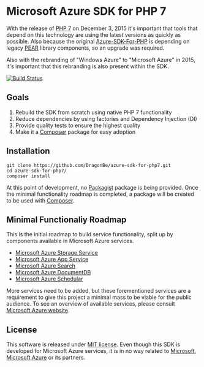 # Microsoft Azure SDK for PHP 7

With the release of [PHP 7](http://www.php.net) on December 3, 2015 it's important that tools that depend on this technology are using the latest versions as quickly as possible. Also because the original [Azure-SDK-For-PHP](https://github.com/Azure/azure-sdk-for-php) is depending on legacy [PEAR](http://pear.php.net) library components, so an upgrade was required.

Also with the rebranding of "Windows Azure" to "Microsoft Azure" in 2015, it's important that this rebranding is also present within the SDK.

[![Build Status](https://status.continuousphp.com/git-hub/DragonBe/azure-sdk-for-php7?token=ddcc4e1e-ac10-45e9-be14-150a7a5ecfd2&branch=master)](https://continuousphp.com/git-hub/DragonBe/azure-sdk-for-php7)

## Goals

  1. Rebuild the SDK from scratch using native PHP 7 functionality
  2. Reduce dependencies by using factories and Dependency Injection (DI)
  3. Provide quality tests to ensure the highest quality
  4. Make it a [Composer](https://getcomposer.org) package for easy adoption

## Installation

```
git clone https://github.com/DragonBe/azure-sdk-for-php7.git
cd azure-sdk-for-php7/
composer install
```

At this point of development, no [Packagist](https://packagist.org) package is being provided. Once the minimal functionality roadmap is completed, a package will be created to be used with [Composer](https://getcomposer.org).

## Minimal Functionaliy Roadmap

This is the initial roadmap to build service functionality, split up by components available in Microsoft Azure services.

  - [Microsoft Azure Storage Service](https://azure.microsoft.com/en-us/documentation/services/storage/)
  - [Microsoft Azure App Service](https://azure.microsoft.com/en-us/documentation/services/app-service/)
  - [Microsoft Azure Search](https://azure.microsoft.com/en-us/documentation/services/search/)
  - [Microsoft Azure DocumentDB](https://azure.microsoft.com/en-us/documentation/services/documentdb/)
  - [Microsoft Azure Schedular](https://azure.microsoft.com/en-us/documentation/services/scheduler/)

More services need to be added, but these forementioned services are a requirement to give this project a minimal mass to be viable for the public audience. To see an overview of available services, please consult [Microsoft Azure website](https://azure.microsoft.com).

## License

This software is released under [MIT license](LICENSE). Even though this SDK is developed for Microsoft Azure services, it is in no way related to [Microsoft](https://www.microsoft.com), [Microsoft Azure](https://azure.microsoft.com) or its partners.